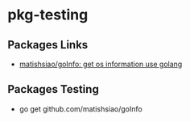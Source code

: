# pkg-testing
 
## Packages Links

- [matishsiao/goInfo: get os information use golang](https://github.com/matishsiao/goInfo)

## Packages Testing

-  go get github.com/matishsiao/goInfo
